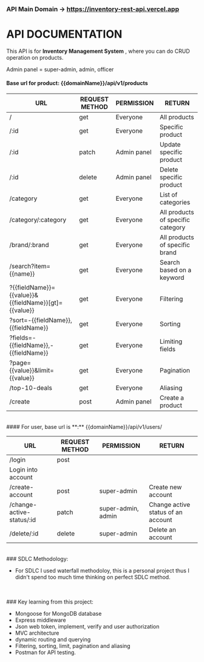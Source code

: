 ### API Main Domain -> https://inventory-rest-api.vercel.app

# **API DOCUMENTATION**

This API is for **Inventory Management System** , where you can do CRUD operation on products.

Admin panel = super-admin, admin, officer

#### Base url for product: {{domainName}}/api/v1/products

| **URL**                                              | **REQUEST METHOD** | **PERMISSION** | **RETURN**                        |
| ---------------------------------------------------- | ------------------ | -------------- | --------------------------------- |
| /                                                    | get                | Everyone       | All products                      |
| /:id                                                 | get                | Everyone       | Specific product                  |
| /:id                                                 | patch              | Admin panel    | Update specific product           |
| /:id                                                 | delete             | Admin panel    | Delete specific product           |
| /category                                            | get                | Everyone       | List of categories                |
| /category/:category                                  | get                | Everyone       | All products of specific category |
| /brand/:brand                                        | get                | Everyone       | All products of specific brand    |
| /search?item={{name}}                                | get                | Everyone       | Search based on a keyword         |
| ?{{fieldName}}={{value}}&{{fieldName}}[gt]={{value}} | get                | Everyone       | Filtering                         |
| ?sort=-{{fieldName}},{{fieldName}}                   | get                | Everyone       | Sorting                           |
| ?fields=-{{fieldName}},-{{fieldName}}                | get                | Everyone       | Limiting fields                   |
| ?page={{value}}&limit={{value}}                      | get                | Everyone       | Pagination                        |
| /top-10-deals                                        | get                | Everyone       | Aliasing                          |
| /create                                              | post               | Admin panel    | Create a product                  |

<br/>
#### For user, base url is **:** {{domainName}}/api/v1/users/

| **URL**                   | **REQUEST METHOD** | **PERMISSION**     | **RETURN**                         |
| ------------------------- | ------------------ | ------------------ | ---------------------------------- |
| /login                    | post               |
| Login into account        |
| /create-account           | post               | super-admin        | Create new account                 |
| /change-active-status/:id | patch              | super-admin, admin | Change active status of an account |
| /delete/:id               | delete             | super-admin        | Delete an account                  |

<br/>
### SDLC Methodology:

- For SDLC I used waterfall methodoloy, this is a personal project thus I didn't spend too much time thinking on perfect SDLC method.

<br/>
<br/>
### Key learning from this project:

- Mongoose for MongoDB database
- Express middleware
- Json web token, implement, verify and user authorization
- MVC architecture
- dynamic routing and querying
- Filtering, sorting, limit, pagination and aliasing
- Postman for API testing.
